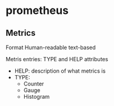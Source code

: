 # prometheus





## Metrics

Format Human-readable text-based

Metris entries: TYPE and HELP attributes

- HELP: description of what metrics is
- TYPE: 
  - Counter
  - Gauge
  - Histogram